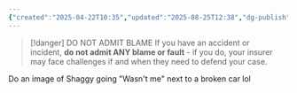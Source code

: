 ```yaml
---
{"created":"2025-04-22T10:35","updated":"2025-08-25T12:38","dg-publish":true,"dg-permalink":"think/6","id":"6","dg-path":"Think/(6) In An Accident Do Not Admit Blame.md","permalink":"/think/6/","dgPassFrontmatter":true,"noteIcon":"1"}
---
```


> [!danger] DO NOT ADMIT BLAME
> If you have an accident or incident, **do not admit ANY blame or fault** - if you do, your insurer may face challenges if and when they need to defend your case.

Do an image of Shaggy going "Wasn't me" next to a broken car lol 